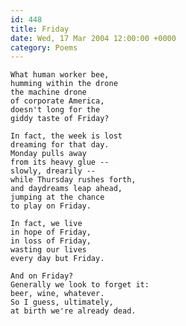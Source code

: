 ```yaml
---
id: 448
title: Friday
date: Wed, 17 Mar 2004 12:00:00 +0000
category: Poems
---
```


    What human worker bee,  
    humming within the drone  
    the machine drone  
    of corporate America,  
    doesn't long for the  
    giddy taste of Friday?

    In fact, the week is lost  
    dreaming for that day.  
    Monday pulls away  
    from its heavy glue --  
    slowly, drearily --  
    while Thursday rushes forth,  
    and daydreams leap ahead,  
    jumping at the chance  
    to play on Friday.

    In fact, we live  
    in hope of Friday,  
    in loss of Friday,  
    wasting our lives  
    every day but Friday.

    And on Friday?  
    Generally we look to forget it:  
    beer, wine, whatever.  
    So I guess, ultimately,  
    at birth we're already dead.


